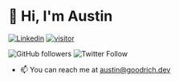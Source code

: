 # 👋 Hi, I'm Austin
[![Linkedin](https://img.shields.io/badge/-Austin_Goodrich-blue?style=flat&logo=Linkedin&logoColor=white&link=https://www.linkedin.com/in/austingoodrich)](https://www.linkedin.com/in/austingoodrich)
[![visitor](https://hits.seeyoufarm.com/api/count/incr/badge.svg?url=https%3A%2F%2Fgithub.com%2FGoodrichDev%2F&count_bg=%2379C83D&title_bg=%23555555&icon=&icon_color=%23E7E7E7&title=hits&edge_flat=false)](https://hits.seeyoufarm.com)

![GitHub followers](https://img.shields.io/github/followers/GoodrichDev)
![Twitter Follow](https://img.shields.io/twitter/follow/DevGoodrich)

- 📫 You can reach me at austin@goodrich.dev
